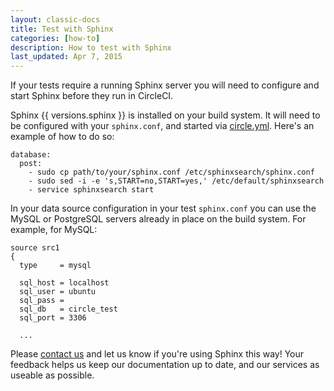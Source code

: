 ```yaml
---
layout: classic-docs
title: Test with Sphinx
categories: [how-to]
description: How to test with Sphinx
last_updated: Apr 7, 2015
---
```


If your tests require a running Sphinx server you will need to configure and
start Sphinx before they run in CircleCI.

Sphinx {{ versions.sphinx }} is installed on your build system. It will need
to be configured with your `sphinx.conf`, and started via
[circle.yml](/docs/configuration).  Here's an example of how to do so:

```
database:
  post:
    - sudo cp path/to/your/sphinx.conf /etc/sphinxsearch/sphinx.conf
    - sudo sed -i -e 's,START=no,START=yes,' /etc/default/sphinxsearch
    - service sphinxsearch start
```

In your data source configuration in your test `sphinx.conf` you can use the
MySQL or PostgreSQL servers already in place on the build system. For example,
for MySQL:

```
source src1
{
  type     = mysql

  sql_host = localhost
  sql_user = ubuntu
  sql_pass =
  sql_db   = circle_test
  sql_port = 3306

  ...
```

Please [contact us](mailto:sayhi@circleci.com) and let us know if you're using
Sphinx this way! Your feedback helps us keep our documentation up to date, and
our services as useable as possible.
